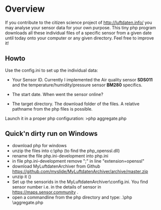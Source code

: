 Overview
========
If you contribute to the citizen science project of http://luftdaten.info/ you may analyse your sensor data for your own purpose. This tiny php program downloads all these individual files of a specific sensor from a given date until today onto your computer or any given directory. Feel free to improve it! 

Howto
-----
Use the config.ini to set up the individual data: 

* Your Sensor ID. Currently I implemented the Air quality sensor **SDS011** and the temperature/humidity/pressure sensor **BM280** specifics.

* The start date. When went the sensor online?

* The target directory. The download folder of the files. A relative pathname from the php files is possible.

Launch it in a proper php configuration: >php aggregate.php

Quick'n dirty run on Windows
----------------------------
* download php for windows
* unzip the files into c:\php (to find the php_openssl.dll)
* rename the file php.ini-development into php.ini
* in file php.ini-development remove ";" in line "extension=openssl"
* download MyLuftdatenArchiver from Github https://github.com/myslide/MyLuftdatenArchiver/archive/master.zip
* unzip it (<pathtoMyLuftdatenArchiver-master>)
* Set up the sensorids in the MyLuftdatenArchiver\config.ini. You find sensor number i.e. in the details of sensor in https://maps.sensor.community . 
* open a commandline from the php directory and type: .\php <pathtoMyLuftdatenArchiver-master>\aggregate.php
